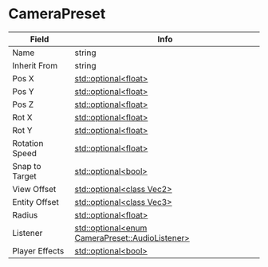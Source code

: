 # CameraPreset

<table><thead><tr><th>Field</th><th>Info</th></tr></thead><tbody>
<tr><td>Name</td><td>string</td></tr>
<tr><td>Inherit From</td><td>string</td></tr>
<tr><td>Pos X</td><td><a href="../types/Optional_float.md">std::optional&lt;float&gt;</a></td></tr>
<tr><td>Pos Y</td><td><a href="../types/Optional_float.md">std::optional&lt;float&gt;</a></td></tr>
<tr><td>Pos Z</td><td><a href="../types/Optional_float.md">std::optional&lt;float&gt;</a></td></tr>
<tr><td>Rot X</td><td><a href="../types/Optional_float.md">std::optional&lt;float&gt;</a></td></tr>
<tr><td>Rot Y</td><td><a href="../types/Optional_float.md">std::optional&lt;float&gt;</a></td></tr>
<tr><td>Rotation Speed</td><td><a href="../types/Optional_float.md">std::optional&lt;float&gt;</a></td></tr>
<tr><td>Snap to Target</td><td><a href="../types/Optional_bool.md">std::optional&lt;bool&gt;</a></td></tr>
<tr><td>View Offset</td><td><a href="../types/Optional_class Vec2.md">std::optional&lt;class Vec2&gt;</a></td></tr>
<tr><td>Entity Offset</td><td><a href="../types/Optional_class Vec3.md">std::optional&lt;class Vec3&gt;</a></td></tr>
<tr><td>Radius</td><td><a href="../types/Optional_float.md">std::optional&lt;float&gt;</a></td></tr>
<tr><td>Listener</td><td><a href="../types/Optional_enum CameraPreset_AudioListener.md">std::optional&lt;enum CameraPreset::AudioListener&gt;</a></td></tr>
<tr><td>Player Effects</td><td><a href="../types/Optional_bool.md">std::optional&lt;bool&gt;</a></td></tr>
</tbody></table>